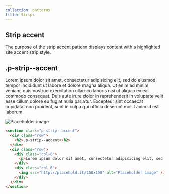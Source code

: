 ```yaml
---
collection: patterns
title: Strips
---
```


## Strip accent
The purpose of the strip accent pattern displays content with a highlighted
site accent strip style.

<section class="p-strip--accent">
  <div class="row">
    <h2>.p-strip--accent</h2>
  </div>
  <div class="row">
    <div class="col-6">
      <p>Lorem ipsum dolor sit amet, consectetur adipisicing elit, sed do eiusmod tempor incididunt ut labore et dolore magna aliqua. Ut enim ad minim veniam, quis nostrud exercitation ullamco laboris nisi ut aliquip ex ea commodo consequat. Duis aute irure dolor in reprehenderit in voluptate velit esse cillum dolore eu fugiat nulla pariatur. Excepteur sint occaecat cupidatat non proident, sunt in culpa qui officia deserunt mollit anim id est laborum.</p>
    </div>
    <div class="col-6">
      <img src="http://placehold.it/150x150" alt="Placeholder image" />
    </div>
  </div>
</section>

```html
<section class="p-strip--accent">
  <div class="row">
    <h2>.p-strip--accent</h2>
  </div>
  <div class="row">
    <div class="col-6">
      <p>Lorem ipsum dolor sit amet, consectetur adipisicing elit, sed do eiusmod tempor incididunt ut labore et dolore magna aliqua. Ut enim ad minim veniam, quis nostrud exercitation ullamco laboris nisi ut aliquip ex ea commodo consequat. Duis aute irure dolor in reprehenderit in voluptate velit esse cillum dolore eu fugiat nulla pariatur. Excepteur sint occaecat cupidatat non proident, sunt in culpa qui officia deserunt mollit anim id est laborum.</p>
    </div>
    <div class="col-6">
      <img src="http://placehold.it/150x150" alt="Placeholder image" />
    </div>
  </div>
</section>
```
